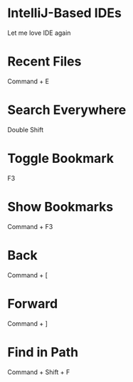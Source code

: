 IntelliJ-Based IDEs
===================
Let me love IDE again

# Recent Files
Command + E

# Search Everywhere
Double Shift

# Toggle Bookmark
F3

# Show Bookmarks
Command + F3

# Back
Command + [

# Forward
Command + ]

# Find in Path
Command + Shift + F
